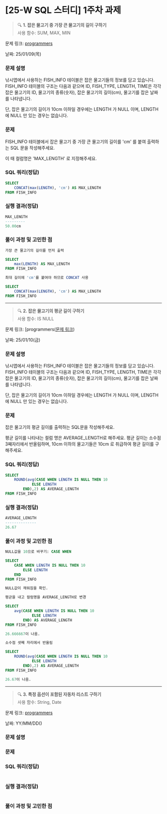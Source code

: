 [25-W SQL 스터디] 1주차 과제
=========

> 🔍 **1. 잡은 물고기 중 가장 큰 물고기의 길이 구하기**  
사용 함수: SUM, MAX, MIN

문제 링크: [programmers](https://school.programmers.co.kr/learn/courses/30/lessons/298515)

날짜: 25/01/09(목)

### 문제 설명
낚시앱에서 사용하는 FISH_INFO 테이블은 잡은 물고기들의 정보를 담고 있습니다. FISH_INFO 테이블의 구조는 다음과 같으며 ID, FISH_TYPE, LENGTH, TIME은 각각 잡은 물고기의 ID, 물고기의 종류(숫자), 잡은 물고기의 길이(cm), 물고기를 잡은 날짜를 나타냅니다.


단, 잡은 물고기의 길이가 10cm 이하일 경우에는 LENGTH 가 NULL 이며, LENGTH 에 NULL 만 있는 경우는 없습니다.

### 문제
FISH_INFO 테이블에서 잡은 물고기 중 가장 큰 물고기의 길이를 'cm' 를 붙여 출력하는 SQL 문을 작성해주세요.

이 때 컬럼명은 'MAX_LENGTH' 로 지정해주세요.

### SQL 쿼리(정답)
```SQL
SELECT
    CONCAT(max(LENGTH), 'cm') AS MAX_LENGTH
FROM FISH_INFO
```
### 실행 결과(정답)
```SQL
MAX_LENGTH
---------
50.00cm
```

### 풀이 과정 및 고민한 점
```SQL
가장 큰 물고기의 길이를 먼저 출력

SELECT
    max(LENGTH) AS MAX_LENGTH
FROM FISH_INFO

최대 길이에 'cm'를 붙여야 하므로 CONCAT 사용

SELECT
    CONCAT(max(LENGTH), 'cm') AS MAX_LENGTH
FROM FISH_INFO
```

---

> 🔍 **2. 잡은 물고기의 평균 길이 구하기**  
사용 함수: IS NULL

문제 링크: [programmers([문제 링크](https://school.programmers.co.kr/learn/courses/30/lessons/293259))

날짜: 25/01/10(금)


### 문제 설명
낚시앱에서 사용하는 FISH_INFO 테이블은 잡은 물고기들의 정보를 담고 있습니다. FISH_INFO 테이블의 구조는 다음과 같으며 ID, FISH_TYPE, LENGTH, TIME은 각각 잡은 물고기의 ID, 물고기의 종류(숫자), 잡은 물고기의 길이(cm), 물고기를 잡은 날짜를 나타냅니다.


단, 잡은 물고기의 길이가 10cm 이하일 경우에는 LENGTH 가 NULL 이며, LENGTH 에 NULL 만 있는 경우는 없습니다.

### 문제
잡은 물고기의 평균 길이를 출력하는 SQL문을 작성해주세요.

평균 길이를 나타내는 컬럼 명은 AVERAGE_LENGTH로 해주세요.
평균 길이는 소수점 3째자리에서 반올림하며, 10cm 이하의 물고기들은 10cm 로 취급하여 평균 길이를 구해주세요.

### SQL 쿼리(정답)
```SQL
SELECT
    ROUND(avg(CASE WHEN LENGTH IS NULL THEN 10
            ELSE LENGTH
        END),2) AS AVERAGE_LENGTH
FROM FISH_INFO
```
### 실행 결과(정답)
```SQL
AVERAGE_LENGTH
--------------
26.67
```

### 풀이 과정 및 고민한 점
```SQL
NULL값을 10으로 바꾸기: CASE WHEN

SELECT
    CASE WHEN LENGTH IS NULL THEN 10
        ELSE LENGTH
    END
FROM FISH_INFO

NULL값이 채워짐을 확인.

평균을 내고 컬럼명을 AVERAGE_LENGTH로 변경

SELECT
    avg(CASE WHEN LENGTH IS NULL THEN 10
            ELSE LENGTH
        END) AS AVERAGE_LENGTH
FROM FISH_INFO

26.666667이 나옴.

소수점 셋째 자리에서 반올림

SELECT
    ROUND(avg(CASE WHEN LENGTH IS NULL THEN 10
            ELSE LENGTH
        END),2) AS AVERAGE_LENGTH
FROM FISH_INFO

26.67이 나옴.
```

---

> 🔍 **3. 특정 옵션이 포함된 자동차 리스트 구하기**  
사용 함수: String, Date

문제 링크: [programmers](https://school.programmers.co.kr/learn/courses/30/lessons/157343)

날짜: YY/MM/DD()

### 문제 설명


### 문제


### SQL 쿼리(정답)
```SQL

```
### 실행 결과(정답)
```SQL

```

### 풀이 과정 및 고민한 점
```SQL

```
